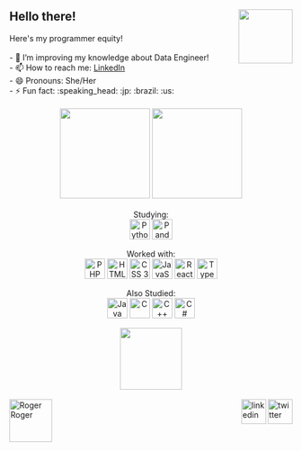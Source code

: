 <h2> Hello there! <img align="right" height="96rem" src="https://media.giphy.com/media/7JC7bCJJGj44aBwB8p/giphy.gif"></h2>
 Here's my programmer equity!

<div style="display: inline_block">
  <div>
   
   <!---
    <br>- 🔭 I’m currently looking to be hired!    
   ---!>
    <br>- 🌱 I’m improving my knowledge about Data Engineer!
   <!---
    <br>- 👯 I’m looking to be a Machine Learning Engineer! 
    <br>- 🤔 I’m looking for help with finding a Job!
   ---!>
    <br>- 📫 How to reach me: <a href="https://www.linkedin.com/in/bianca-emi/" target="_blank">LinkedIn</a>
    <br>- 😄 Pronouns: She/Her
    <br>- ⚡ Fun fact: :speaking_head: :jp: :brazil: :us:
  </div>
</div>

<!-- [GitHub Stats] -->
<div align="center">
  <br>
  <img height="160em" src="https://github-readme-stats.vercel.app/api?username=bemibrando&show_icons=true&theme=tokyonight&count_private=true"/>
  <img height="160em" src="https://github-readme-stats.vercel.app/api/top-langs/?username=bemibrando&layout=compact&langs_count=8&theme=tokyonight"/>
</div>
  <br>
<!-- [Knowledge] -->  
<div align="center" style="display: inline_block">
  Studying:
  <br>
  <img align="center" alt="Python" height="36rem" src="https://img.shields.io/badge/python-3670A0?style=for-the-badge&logo=python&logoColor=ffdd54">
  <img align="center" alt="Pandas" height="36rem" src="https://img.shields.io/badge/pandas-%23150458.svg?style=for-the-badge&logo=pandas&logoColor=white">
</div>
  <br>
<div align="center" style="display: inline_block">
  Worked with:
  <br>
  <img align="center" alt="PHP" height="36rem" src="https://img.shields.io/badge/php-%23777BB4.svg?style=for-the-badge&logo=php&logoColor=white">
  <img align="center" alt="HTML5" height="36rem" src="https://img.shields.io/badge/html5-%23E34F26.svg?style=for-the-badge&logo=html5&logoColor=white">
  <img align="center" alt="CSS 3" height="36rem" src="https://img.shields.io/badge/css3-%231572B6.svg?style=for-the-badge&logo=css3&logoColor=white">
  <img align="center" alt="JavaScript" height="36rem" src="https://img.shields.io/badge/javascript-%23323330.svg?style=for-the-badge&logo=javascript&logoColor=%23F7DF1E">
  <img align="center" alt="React" height="36rem" src="https://img.shields.io/badge/react-%2320232a.svg?style=for-the-badge&logo=react&logoColor=%2361DAFB">
  <img align="center" alt="TypeScript" height="36rem" src="https://img.shields.io/badge/typescript-%23007ACC.svg?style=for-the-badge&logo=typescript&logoColor=white">
</div>
  <br>  
<div align="center" style="display: inline_block">
  Also Studied:
  <br>
  <img align="center" alt="Java" height="36rem" src="https://img.shields.io/badge/java-%23ED8B00.svg?style=for-the-badge&logo=java&logoColor=white">
  <img align="center" alt="C" height="36rem" src="https://img.shields.io/badge/c-%2300599C.svg?style=for-the-badge&logo=c&logoColor=white">
  <img align="center" alt="C++" height="36rem" src="https://img.shields.io/badge/c++-%2300599C.svg?style=for-the-badge&logo=c%2B%2B&logoColor=white">
  <img align="center" alt="C#" height="36rem" src="https://img.shields.io/badge/c%23-%23239120.svg?style=for-the-badge&logo=c-sharp&logoColor=white">
</div>
 
<!-- [GitHub Troohy] -->
<div>
    <br>
  <div align="center">
    <img style="vertical-align:bottom; float:center" height="110rem" src="https://github-profile-trophy.vercel.app/?username=bemibrando&theme=algolia&rank=S,AAA,AA,A,B,C,SECRET,UNKNOWN" /> 
  </div>
  <div>
    <br>
    <div>
      <!-- [SocialMedias] -->
      <a href="https://twitter.com/bemibrando" target="_blank"><img  align="right" height="44rem" alt="twitter" src="https://img.icons8.com/color/96/000000/twitter-squared.png" target="_blank"></a>
<a href="https://www.linkedin.com/in/bianca-emi/" target="_blank"><img align="right" height="44rem" alt="linkedin" src="https://img.icons8.com/color/96/000000/linkedin.png" target="_blank"/></a>
    </div>
    <img align="left" alt="Roger Roger" height="76rem" src="https://media.giphy.com/media/xT9DPr4VjeCgeiLoMo/giphy.gif">
  </div>
</div>
